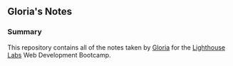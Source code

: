 ## Gloria's Notes


### Summary 

This repository contains all of the notes taken by [Gloria](https://github.com/nahcg) for the [Lighthouse Labs](https://www.lighthouselabs.ca/) Web Development Bootcamp.